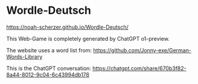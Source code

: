 # Wordle-Deutsch
https://noah-scherzer.github.io/Wordle-Deutsch/

This Web-Game is completely generated by ChatGPT o1-preview.

The website uses a word list from: https://github.com/Jonny-exe/German-Words-Library

This is the ChatGPT conversation:
https://chatgpt.com/share/670b3f82-8a44-8012-9c04-6c43994db178
